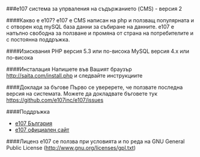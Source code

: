###e107 система за упрваления на съдържанието (CMS) - версия 2

####Какво е е107?
е107 е CMS написан на php и ползващ популярната и с отворен код mySQL база данни за събиране на данните. е107 е напълно свободна за ползване и промяна от страна на потребителите и с постоянна поддръжка.

####Изисквания
PHP версия 5.3 или по-висока
MySQL версия 4.x или по-висока

####Инсталация
Напишете във Вашият браузър http://saita.com/install.php и следвайте инструкциите

####Доклади за бъгове
Първо се уверерете, че ползвате последна версия на системата. Можете да докладвате бъговете тук https://github.com/e107inc/e107/issues

####Поддръжка
* [e107 България](http://e107.bg)
* [e107 официален сайт](http://e107.org)

####Лиценз
e107 се ползва при условията и по реда на GNU General Public License (http://www.gnu.org/licenses/gpl.txt)
